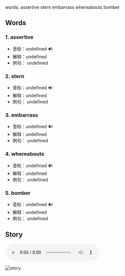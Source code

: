 words: assertive stern embarrass whereabouts bomber

## Words
### 1. assertive
- 音标：undefined <span style="cursor: pointer;" onclick="document.getElementById('audio-player-1').play()">🔊</span>
  <audio id="audio-player-1" src="" style="display:none;"></audio>
- 解释：undefined
- 例句：
undefined

### 2. stern
- 音标：undefined <span style="cursor: pointer;" onclick="document.getElementById('audio-player-2').play()">🔊</span>
  <audio id="audio-player-2" src="" style="display:none;"></audio>
- 解释：undefined
- 例句：
undefined

### 3. embarrass
- 音标：undefined <span style="cursor: pointer;" onclick="document.getElementById('audio-player-3').play()">🔊</span>
  <audio id="audio-player-3" src="" style="display:none;"></audio>
- 解释：undefined
- 例句：
undefined

### 4. whereabouts
- 音标：undefined <span style="cursor: pointer;" onclick="document.getElementById('audio-player-4').play()">🔊</span>
  <audio id="audio-player-4" src="" style="display:none;"></audio>
- 解释：undefined
- 例句：
undefined

### 5. bomber
- 音标：undefined <span style="cursor: pointer;" onclick="document.getElementById('audio-player-5').play()">🔊</span>
  <audio id="audio-player-5" src="" style="display:none;"></audio>
- 解释：undefined
- 例句：
undefined

## Story





<audio controls>
  <source src="" type="audio/mpeg">
  你的浏览器不支持音频元素。
</audio>
    

![story]()

